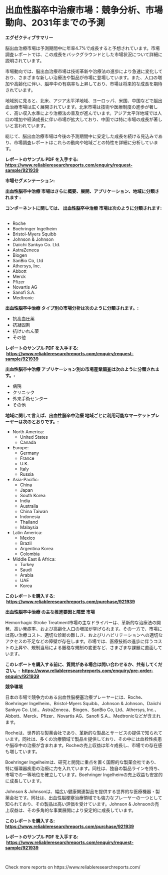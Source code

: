 <p><h1>出血性脳卒中治療市場：競争分析、市場動向、2031年までの予測</h1></p><p><strong>エグゼクティブサマリー</strong></p>
<p><p>脳出血治療市場は予測期間中に年率4.7%で成長すると予想されています。市場調査レポートでは、この成長をバックグラウンドとした市場状況について詳細に説明されています。</p><p>市場動向では、脳出血治療市場は技術革新や治療法の進歩により急速に変化しており、さまざまな新しい治療法や製品が市場に登場しています。また、人口の増加や高齢化に伴い、脳卒中の有病率も上昇しており、市場は将来的な成長を期待されています。</p><p>地域別に見ると、北米、アジア太平洋地域、ヨーロッパ、米国、中国などで脳出血治療市場は広く展開されています。北米市場は技術や医療制度の進歩が著しく、高い収入水準により治療法の普及が進んでいます。アジア太平洋地域では人口の増加や経済成長に伴い市場が拡大しており、中国では特に市場の成長が著しいと言われています。</p><p>総じて、脳出血治療市場は今後の予測期間中に安定した成長を続ける見込みであり、市場調査レポートはこれらの動向や地域ごとの特性を詳細に分析しています。</p></p>
<p><strong>レポートのサンプル PDF を入手する: <a href="https://www.reliableresearchreports.com/enquiry/request-sample/921939">https://www.reliableresearchreports.com/enquiry/request-sample/921939</a></strong></p>
<p><strong>市場セグメンテーション:</strong></p>
<p><strong> 出血性脳卒中治療 市場はさらに概要、展開、アプリケーション、地域に分類されます :</strong></p>
<p><strong>コンポーネントに関しては、 出血性脳卒中治療 市場は次のように分類されます: &nbsp;</strong></p>
<p><ul><li>Roche</li><li>Boehringer Ingelheim</li><li>Bristol-Myers Squibb</li><li>Johnson & Johnson</li><li>Daiichi Sankyo Co. Ltd.</li><li>AstraZeneca</li><li>Biogen</li><li>SanBio Co, Ltd</li><li>Athersys, Inc.</li><li>Abbott</li><li>Merck</li><li>Pfizer</li><li>Novartis AG</li><li>Sanofi S.A.</li><li>Medtronic</li></ul></p>
<p><strong> 出血性脳卒中治療 タイプ別の市場分析は次のように分類されます。:</strong></p>
<p><ul><li>抗高血圧薬</li><li>抗凝固剤</li><li>抗けいれん薬</li><li>その他</li></ul></p>
<p><strong>レポートのサンプル PDF を入手する: &nbsp;<a href="https://www.reliableresearchreports.com/enquiry/request-sample/921939">https://www.reliableresearchreports.com/enquiry/request-sample/921939</a></strong></p>
<p><strong> 出血性脳卒中治療 アプリケーション別の市場産業調査は次のように分類されます。:</strong></p>
<p><ul><li>病院</li><li>クリニック</li><li>外来手術センター</li><li>その他</li></ul></p>
<p><strong>地域に関して言えば、出血性脳卒中治療 地域ごとに利用可能なマーケットプレーヤーは次のとおりです。:</strong></p>
<p><ul>
    <li>
        North America:
        <ul>
            <li>United States</li>
            <li>Canada</li>
        </ul>
    </li>
    <li>
        Europe:
        <ul>
            <li>Germany</li>
            <li>France</li>
            <li>U.K.</li>
            <li>Italy</li>
            <li>Russia</li>
        </ul>
    </li>
    <li>
        Asia-Pacific:
        <ul>
            <li>China</li>
            <li>Japan</li>
            <li>South Korea</li>
            <li>India</li>
            <li>Australia</li>
            <li>China Taiwan</li>
            <li>Indonesia</li>
            <li>Thailand</li>
            <li>Malaysia</li>
        </ul>
    </li>
    <li>
        Latin America:
        <ul>
            <li>Mexico</li>
            <li>Brazil</li>
            <li>Argentina Korea</li>
            <li>Colombia</li>
        </ul>
    </li>
    <li>
        Middle East & Africa:
        <ul>
            <li>Turkey</li>
            <li>Saudi</li>
            <li>Arabia</li>
            <li>UAE</li>
            <li>Korea</li>
        </ul>
    </li>
    </ul></p>
<p><strong>このレポートを購入する: &nbsp;<a href="https://www.reliableresearchreports.com/purchase/921939">https://www.reliableresearchreports.com/purchase/921939</a></strong></p>
<p><strong>出血性脳卒中治療 の主な推進要因と障壁 市場</strong></p>
<p><p>Hemorrhagic Stroke Treatment市場の主なドライバーは、革新的な治療法の開発、高い発症率、および高齢化人口の増加が挙げられます。その一方で、市場には高い治療コスト、適切な診断の難しさ、およびリハビリテーションへの適切なアクセスの不足などの障壁が存在します。市場では、医療技術の進歩に伴うコストの上昇や、規制当局による厳格な規制の変更など、さまざまな課題に直面しています。</p></p>
<p><strong>このレポートを購入する前に、質問がある場合は問い合わせるか、共有してください。:&nbsp; <a href="https://www.reliableresearchreports.com/enquiry/pre-order-enquiry/921939">https://www.reliableresearchreports.com/enquiry/pre-order-enquiry/921939</a></strong></p>
<p><strong>競争環境</strong></p>
<p><p>日本の市場で競争力のある出血性脳梗塞治療プレーヤーには、Roche、Boehringer Ingelheim、Bristol-Myers Squibb、Johnson & Johnson、Daiichi Sankyo Co. Ltd.、AstraZeneca、Biogen、SanBio Co, Ltd、Athersys, Inc.、Abbott、Merck、Pfizer、Novartis AG、Sanofi S.A.、Medtronicなどが含まれます。</p><p>Rocheは、世界的な製薬会社であり、革新的な製品とサービスの提供で知られています。同社は、多くの治療領域で製品を提供しており、その中には血栓性疾患や脳卒中の治療が含まれます。Rocheの売上収益は年々成長し、市場での存在感も増しています。</p><p>Boehringer Ingelheimは、研究と開発に重点を置く国際的な製薬会社であり、特に循環器疾患の治療に力を入れています。同社は、独自の製品ラインを持ち、市場での一等地位を確立しています。Boehringer Ingelheimの売上収益も安定的に成長しています。</p><p>Johnson & Johnsonは、幅広い健康関連製品を提供する世界的な医療機器・製薬会社です。同社は、出血性脳梗塞治療領域でも強力なプレーヤーの一つとして知られており、その製品は高い評価を受けています。Johnson & Johnsonの売上収益は、その多角的な事業展開により安定的に成長しています。</p></p>
<p><strong>このレポートを購入する: &nbsp; <a href="https://www.reliableresearchreports.com/purchase/921939">https://www.reliableresearchreports.com/purchase/921939</a></strong></p>
<p><strong>レポートのサンプル PDF を入手する: &nbsp;<a href="https://www.reliableresearchreports.com/enquiry/request-sample/921939">https://www.reliableresearchreports.com/enquiry/request-sample/921939</a></strong><strong></strong></p>
<p>&nbsp;</p>
<p>Check more reports on https://www.reliableresearchreports.com/</p>